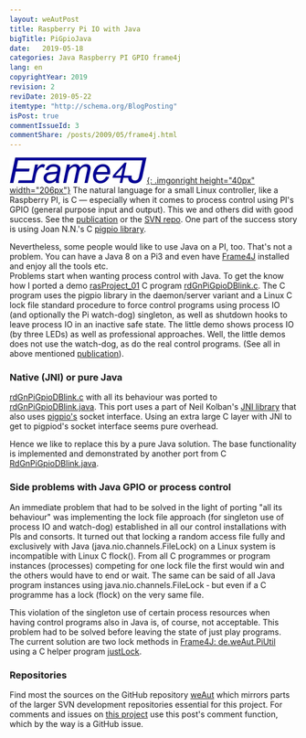```yaml
---
layout: weAutPost
title: Raspberry Pi IO with Java
bigTitle: PiGpioJava
date:   2019-05-18
categories: Java Raspberry PI GPIO frame4j
lang: en
copyrightYear: 2019
revision: 2
reviDate: 2019-05-22
itemtype: "http://schema.org/BlogPosting"
isPost: true
commentIssueId: 3
commentShare: /posts/2009/05/frame4j.html
---
```


[![Frame4J](/assets/icons_logos/frame4jlogo-02t.png "&gt; Frame4J"){: .imgonright height="40px" width="206px"}](https://frame4j.de/index_en.html)
The natural language for a small Linux controller, like a Raspberry PI, is
C &mdash; especially when it comes to process control using PI's  GPIO
(general purpose input and output). This we and others did with good success.
See the 
[publication](https://a-weinert.de/pub/raspberry4remoteServices.pdf "Raspberry for remote services")
or the 
[SVN repo](https://weinert-automation.de/svn/rasProject_01/ "rasProject_0 (guest:guest)").
One part of the success story is using Joan N.N.'s C 
[pigpio library](http://abyz.me.uk/rpi/pigpio/index.html).

Nevertheless, some people would like to use Java on a PI, too. That's not a
problem. You can have a Java 8 on a Pi3 and even have 
[Frame4J](https://frame4j.de/index_en.html "project home") installed and 
enjoy all the tools etc. <br />
Problems start when wanting process control with Java. To get the know how
I ported a demo 
[rasProject_01](https://a-weinert.de/pub/raspberry4remoteServices.pdf "Raspberry for remote services")
C program 
[rdGnPiGpioDBlink.c](https://github.com/a-weinert/weAut/blob/master/rasProject_01part/rdGnPiGpioDBlink.c "C GPIO demo").
The C program uses the pigpio library in the daemon/server variant and a 
Linux C lock file standard procedure to force control programs using process
IO (and optionally the Pi watch-dog) singleton, as well as shutdown hooks 
to leave process IO in an inactive 
safe state. The little demo shows process IO (by three LEDs) as well as 
professional approaches. Well, the little demos does not use the watch-dog, 
as do the real control programs. (See all in above mentioned
[publication](https://a-weinert.de/pub/raspberry4remoteServices.pdf "Raspberry for remote services")).

### Native (JNI) or pure Java

[rdGnPiGpioDBlink.c](https://github.com/a-weinert/weAut/blob/master/rasProject_01part/rdGnPiGpioDBlink.c "C GPIO demo")
with all its behaviour was ported to
[rdGnPiGpioDBlink.java](https://github.com/a-weinert/weAut/blob/master/frame4j_part/de/weAut/tests/RdGnJPiGpioDBlink.java "Java GPIO demo"). This port uses a part of Neil Kolban's
[JNI library](https://github.com/nkolban/jpigpio "interface to pigpio[d]")
that also uses 
[pigpio's](http://abyz.me.uk/rpi/pigpio/sif.html "socket interface docu") 
socket interface. Using an extra large C layer with JNI to get to pigpiod's
socket interface seems pure overhead. 

Hence we like to replace this by a pure Java solution. The base functionality
is implemented and demonstrated by another port from C
[RdGnPiGpioDBlink.java](https://github.com/a-weinert/weAut/blob/master/frame4j_part/de/weAut/tests/RdGnPiGpioDBlink.java "100% pure Java").

### Side problems with Java GPIO or process control

An immediate problem that had to be solved in the light of porting 
"all its behaviour" was implementing the lock file approach (for singleton use
of process IO and watch-dog) established in all our control installations with
PIs and consorts. It turned out that locking a random access file fully and
exclusively with Java (java.nio.channels.FileLock) on a Linux system is 
incompatible with Linux C flock(). From all C programmes or program instances
(processes) competing for one lock file the first would win and the others
would have to end or wait. The same can be said of all Java program instances
using java.nio.channels.FileLock &dash; but even if a C programme has a lock
(flock) on the very same file.

This violation of the singleton use of certain
process resources when having control programs also in Java is, of course,
not acceptable. This problem had to be solved before leaving the state of
just play programs. The current solution are two lock methods in
[Frame4J: de.weAut.PiUtil](https://github.com/a-weinert/weAut/blob/master/frame4j_part/de/weAut/PiUtil.java "openLock() and closeLock()") 
using a C helper program 
[justLock](https://github.com/a-weinert/weAut/blob/master/rasProject_01part/justLock.c).

### Repositories

Find most the sources on the GitHub repository
[weAut](https://github.com/a-weinert/weAut/) which mirrors parts of the larger
SVN development repositories essential for this project. For comments and
issues on [this project](https://github.com/a-weinert/weAut/) use this 
post's comment function, which by the way is a GitHub issue.   

